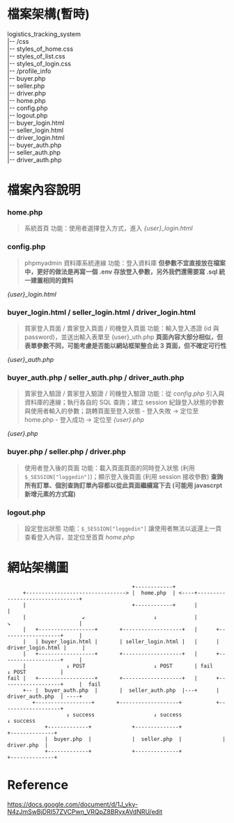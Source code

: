 # 檔案架構(暫時)
logistics_tracking_system<br>
|-- /css <br>
      |-- styles_of_home.css<br>
      |-- styles_of_list.css<br>
      |-- styles_of_login.css<br>
|-- /profile_info<br>
      |-- buyer.php<br>
      |-- seller.php<br>
      |-- driver.php<br>
|-- home.php <br>
|-- config.php<br>
|-- logout.php<br>
|-- buyer_login.html<br>
|-- seller_login.html<br>
|-- driver_login.html<br>
|-- buyer_auth.php<br>
|-- seller_auth.php<br>
|-- driver_auth.php<br>

# 檔案內容說明
### home.php
> 系統首頁
> 功能：使用者選擇登入方式，進入 *{user}_login.html*

### config.php
> phpmyadmin 資料庫系統連線
> 功能：登入資料庫
**但參數不宜直接放在檔案中，更好的做法是再寫一個 .env 存放登入參數，另外我們還需要寫 .sql 統一建置相同的資料**

*{user}_login.html*
### buyer_login.html / seller_login.html / driver_login.html
> 買家登入頁面 / 賣家登入頁面 / 司機登入頁面
> 功能：輸入登入憑證 (id 與 password)，並送出輸入表單至 {user}_uth.php
**頁面內容大部分相似，但表單參數不同，可能考慮是否能以網站框架整合此 3 頁面，但不確定可行性**

*{user}_auth.php*
### buyer_auth.php / seller_auth.php / driver_auth.php
> 賣家登入驗證 / 賣家登入驗證 / 司機登入驗證
> 功能：從 *config.php* 引入與資料庫的連線；執行各自的 SQL 查詢；建立 session 紀錄登入狀態的參數與使用者輸入的參數；跳轉頁面至登入狀態
    - 登入失敗 -> 定位至 home.php
    - 登入成功 -> 定位至 *{user}.php*

*{user}.php*
### buyer.php / seller.php / driver.php
> 使用者登入後的頁面
> 功能：載入頁面頁面的同時登入狀態 (利用 `$_SESSION["loggedin"]`)；顯示登入後頁面 (利用 session 接收參數)
**查詢所有訂單、個別查詢訂單內容都以從此頁面繼續寫下去 (可能用 javascrpt 新增元素的方式寫)**

### logout.php
> 設定登出狀態
> 功能：`$_SESSION["loggedin"]` 讓使用者無法以返還上一頁查看登入內容，並定位至首頁 *home.php*

# 網站架構圖
                                            +------------+
         +--------------------------------> |  home.php  | <----+--------------------------------+
         |                                  +------------+      |                                |      
         |                  ↙                      ↓            |         ↘                      | 
         |   +------------------+       +-------------------+   |      +-------------------+     |
         |   | buyer_login.html |       | seller_login.html |   |      | driver_login.html |     |
         |   +------------------+       +-------------------+   |      +-------------------+     |
         |             ↓ POST                      ↓ POST       | fail          ↓ POST           |
    fail |   +------------------+       +-------------------+   |      +-------------------+     |  fail
         +-- |  buyer_auth.php  |       |  seller_auth.php  |---+      |  driver_auth.php  | ----+ 
            +------------------+       +-------------------+           +-------------------+
                       ↓ success                   ↓ success                    ↓ success
                +-------------+             +--------------+             +--------------+
                |  buyer.php  |             |  seller.php  |             |  driver.php  |
                +-------------+             +--------------+             +--------------+
                
# Reference 
https://docs.google.com/document/d/1J_vky-N4zJmSwBjDRI57ZVCPwn_VRQpZ8BRyxAVdNRU/edit

